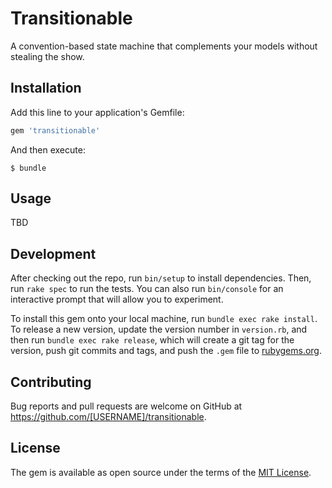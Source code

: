 # Transitionable

A convention-based state machine that complements your models without stealing the show.

## Installation

Add this line to your application's Gemfile:

```ruby
gem 'transitionable'
```

And then execute:

    $ bundle

## Usage

TBD

## Development

After checking out the repo, run `bin/setup` to install dependencies. Then, run `rake spec` to run the tests. You can also run `bin/console` for an interactive prompt that will allow you to experiment.

To install this gem onto your local machine, run `bundle exec rake install`. To release a new version, update the version number in `version.rb`, and then run `bundle exec rake release`, which will create a git tag for the version, push git commits and tags, and push the `.gem` file to [rubygems.org](https://rubygems.org).

## Contributing

Bug reports and pull requests are welcome on GitHub at https://github.com/[USERNAME]/transitionable.

## License

The gem is available as open source under the terms of the [MIT License](https://opensource.org/licenses/MIT).
